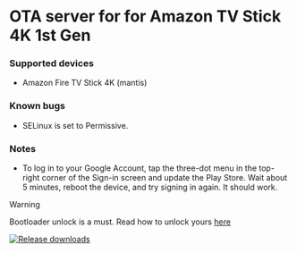 # OTA server for for Amazon TV Stick 4K 1st Gen #

### Supported devices ###

- Amazon Fire TV Stick 4K (mantis)

### Known bugs ###

- SELinux is set to Permissive.

### Notes ###
- To log in to your Google Account, tap the three-dot menu in the top-right corner of the Sign-in screen and update the Play Store. Wait about 5 minutes, reboot the device, and try signing in again. It should work.​

> [!WARNING]
> Bootloader unlock is a must. Read how to unlock yours [here](https://xdaforums.com/t/unlock-root-twrp-unbrick-fire-tv-stick-4k-mantis.3978459/)

[![Release downloads](https://img.shields.io/github/downloads/r0rt1z2-releases/LineageOS_mantis/total.svg)](https://github.com/r0rt1z2-releases/LineageOS_mantis/releases/)
